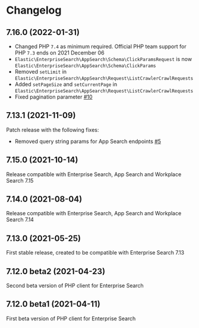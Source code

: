 # Changelog

## 7.16.0 (2022-01-31)

- Changed PHP `7.4` as minimum required. Official PHP team support for PHP `7.3` ends on 2021 December 06
- `Elastic\EnterpriseSearch\AppSearch\Schema\ClickParamsRequest` is now `Elastic\EnterpriseSearch\AppSearch\Schema\ClickParams`
- Removed `setLimit` in `Elastic\EnterpriseSearch\AppSearch\Request\ListCrawlerCrawlRequests`
- Added `setPageSize` and `setCurrentPage` in `Elastic\EnterpriseSearch\AppSearch\Request\ListCrawlerCrawlRequests`
- Fixed pagination parameter
  [#10](https://github.com/elastic/enterprise-search-php/issues/10)
  
## 7.13.1 (2021-11-09)

Patch release with the following fixes:

- Removed query string params for App Search endpoints 
  [#5](https://github.com/elastic/enterprise-search-php/pull/5)
  
## 7.15.0 (2021-10-14)

Release compatible with Enterprise Search, App Search and Workplace Search 7.15
## 7.14.0 (2021-08-04)

Release compatible with Enterprise Search, App Search and Workplace Search 7.14

## 7.13.0 (2021-05-25)

First stable release, created to be compatible with Enterprise Search 7.13

## 7.12.0 beta2 (2021-04-23)

Second beta version of PHP client for Enterprise Search

## 7.12.0 beta1 (2021-04-11)

First beta version of PHP client for Enterprise Search